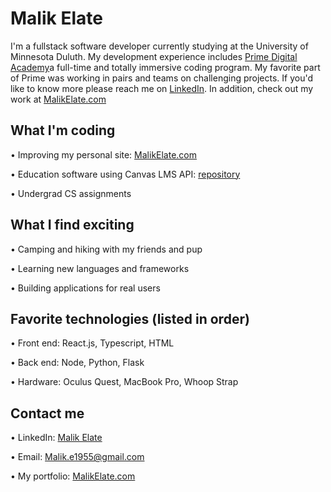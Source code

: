 # Malik Elate

I'm a fullstack software developer currently studying at the University of Minnesota Duluth. My development experience includes <a href="https://primeacademy.io/">Prime Digital Academy</a>a full-time and totally immersive coding program. My favorite part of Prime was working in pairs and teams on challenging projects. If you'd like to know more please reach me on <a href="https://www.linkedin.com/in/malik-elate-829226200/" target="_blank">LinkedIn</a>. In addition, check out my work at  <a href="https://malikelate.com" target="_blank" target="_blank">MalikElate.com</a>

## What I'm coding 
• Improving my personal site: <a href="https://malikelate.com" target="_blank" target="_blank">MalikElate.com</a>

• Education software using Canvas LMS API: <a href="https://github.com/MalikElate/bulldog-connect" target="_blank">repository</a>

• Undergrad CS assignments 

## What I find exciting 
• Camping and hiking with my friends and pup 

• Learning new languages and frameworks 

• Building applications for real users

## Favorite technologies (listed in order)
• Front end: React.js, Typescript, HTML 

• Back end: Node, Python, Flask

• Hardware: Oculus Quest, MacBook Pro, Whoop Strap

## Contact me
• LinkedIn: <a href="https://www.linkedin.com/in/malik-elate-829226200/" target="_blank">Malik Elate</a>

• Email: Malik.e1955@gmail.com

• My portfolio:  <a href="https://malikelate.com" target="_blank">MalikElate.com</a>
